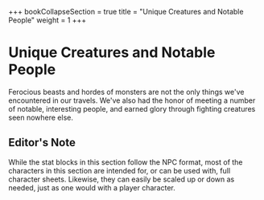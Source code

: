 +++
bookCollapseSection = true
title = "Unique Creatures and Notable People"
weight = 1
+++

# Unique Creatures and Notable People

Ferocious beasts and hordes of monsters are not the only things we've encountered in our travels. We've also had the honor of meeting a number of notable, interesting people, and earned glory through fighting creatures seen nowhere else.

## Editor's Note

While the stat blocks in this section follow the NPC format, most of the characters in this section are intended for, or can be used with, full character sheets. Likewise, they can easily be scaled up or down as needed, just as one would with a player character.
